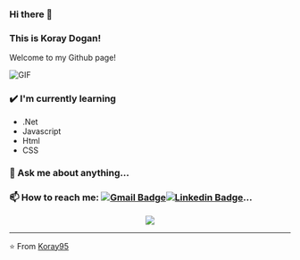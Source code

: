 ### Hi there 👋
### This is Koray Dogan!

Welcome to my Github page!  


<img align="center" alt="GIF" src="https://media.giphy.com/media/iIqmM5tTjmpOB9mpbn/giphy.gif" />


### ✔️ I'm currently learning
- .Net
- Javascript
- Html
- CSS
### 💬 Ask me about anything...
### 📫 How to reach me: [![Gmail Badge](https://img.shields.io/badge/-Gmail-c14438?style=flat-square&logo=Gmail&logoColor=white&link=mailto:koraydogan95.com)](mailto:koraydogan95@gmail.com)[![Linkedin Badge](https://img.shields.io/badge/-Linkedin-4169E1?style=flat-square&logo=Linkedin&logoColor=white&&link=https://www.linkedin.com/in/koray-do%C4%9Fan-82bb15214/)](https://www.linkedin.com/in/koray-do%C4%9Fan-82bb15214/)...

<p align="center"> 
  <img src="https://profile-counter.glitch.me/Koray95/count.svg" />
</p>

---
⭐️ From [Koray95](https://github.com/Koray95)
